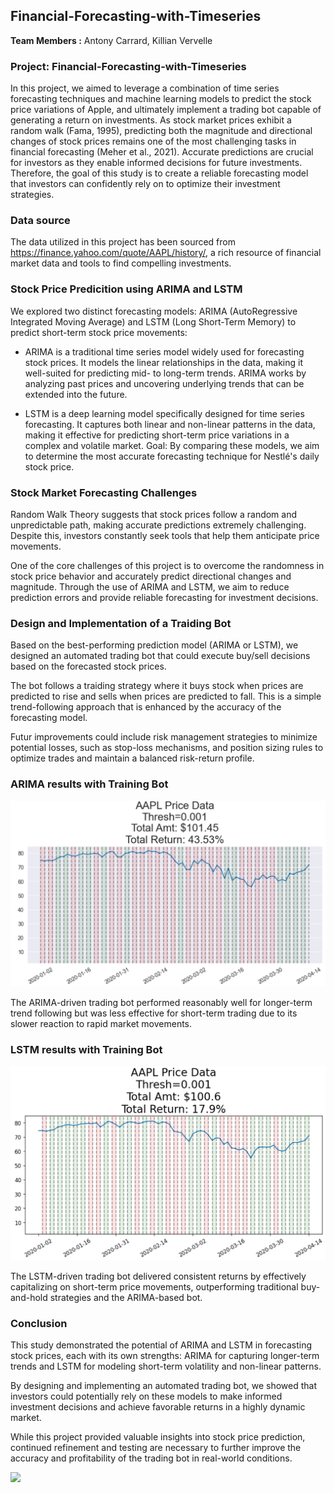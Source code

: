 ## Financial-Forecasting-with-Timeseries

**Team Members :** Antony Carrard, Killian Vervelle

### Project: Financial-Forecasting-with-Timeseries

In this project, we aimed to leverage a combination of time series forecasting techniques and machine learning models to predict the stock price variations of Apple, and ultimately implement a trading bot capable of generating a return on investments. As stock market prices exhibit a random walk (Fama, 1995), predicting both the magnitude and directional changes of stock prices remains one of the most challenging tasks in financial forecasting (Meher et al., 2021). Accurate predictions are crucial for investors as they enable informed decisions for future investments. Therefore, the goal of this study is to create a reliable forecasting model that investors can confidently rely on to optimize their investment strategies.

### Data source

The data utilized in this project has been sourced from https://finance.yahoo.com/quote/AAPL/history/, a rich resource of financial market data and tools to find compelling investments.


### Stock Price Predicition using ARIMA and LSTM

We explored two distinct forecasting models: ARIMA (AutoRegressive Integrated Moving Average) and LSTM (Long Short-Term Memory) to predict short-term stock price movements:

- ARIMA is a traditional time series model widely used for forecasting stock prices. It models the linear relationships in the data, making it well-suited for predicting mid- to long-term trends. ARIMA works by analyzing past prices and uncovering underlying trends that can be extended into the future.

- LSTM is a deep learning model specifically designed for time series forecasting. It captures both linear and non-linear patterns in the data, making it effective for predicting short-term price variations in a complex and volatile market.
Goal: By comparing these models, we aim to determine the most accurate forecasting technique for Nestlé's daily stock price.

### Stock Market Forecasting Challenges

Random Walk Theory suggests that stock prices follow a random and unpredictable path, making accurate predictions extremely challenging. Despite this, investors constantly seek tools that help them anticipate price movements.

One of the core challenges of this project is to overcome the randomness in stock price behavior and accurately predict directional changes and magnitude. Through the use of ARIMA and LSTM, we aim to reduce prediction errors and provide reliable forecasting for investment decisions.

### Design and Implementation of a Traiding Bot

Based on the best-performing prediction model (ARIMA or LSTM), we designed an automated trading bot that could execute buy/sell decisions based on the forecasted stock prices.

The bot follows a traiding strategy where it buys stock when prices are predicted to rise and sells when prices are predicted to fall. This is a simple trend-following approach that is enhanced by the accuracy of the forecasting model.

Futur improvements could include risk management strategies to minimize potential losses, such as stop-loss mechanisms, and position sizing rules to optimize trades and maintain a balanced risk-return profile.


### ARIMA results with Training Bot
<p align="center">
    <img src="./assets/botARIMA.png" alt="Bot ARIMA" width="600" />
</p>
The ARIMA-driven trading bot performed reasonably well for longer-term trend following but was less effective for short-term trading due to its slower reaction to rapid market movements.

### LSTM results with Training Bot
<p align="center">
    <img src="./assets/botLSTM.png" alt="Bot ARIMA" width="600" />
</p>
The LSTM-driven trading bot delivered consistent returns by effectively capitalizing on short-term price movements, outperforming traditional buy-and-hold strategies and the ARIMA-based bot.

### Conclusion

This study demonstrated the potential of ARIMA and LSTM in forecasting stock prices, each with its own strengths: ARIMA for capturing longer-term trends and LSTM for modeling short-term volatility and non-linear patterns.

By designing and implementing an automated trading bot, we showed that investors could potentially rely on these models to make informed investment decisions and achieve favorable returns in a highly dynamic market.

While this project provided valuable insights into stock price prediction, continued refinement and testing are necessary to further improve the accuracy and profitability of the trading bot in real-world conditions. 

![](./assets/charts_line.png)
